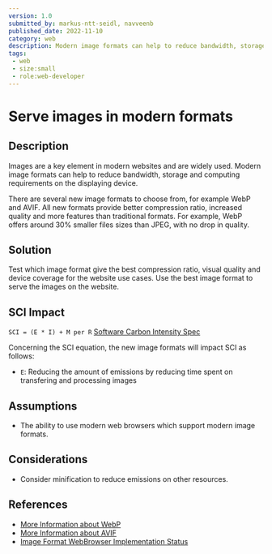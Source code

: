 ```yaml
---
version: 1.0
submitted_by: markus-ntt-seidl, navveenb
published_date: 2022-11-10
category: web
description: Modern image formats can help to reduce bandwidth, storage and computing requirements on the displaying device.
tags: 
 - web
 - size:small
 - role:web-developer
---
```


# Serve images in modern formats

## Description

Images are a key element in modern websites and are widely used. Modern image formats can help to reduce bandwidth, storage and computing requirements on the displaying device.

There are several new image formats to choose from, for example WebP and AVIF. All new formats provide better compression ratio, increased quality and more features than traditional formats. For example, WebP offers around 30% smaller files sizes than JPEG, with no drop in quality.


## Solution

Test which image format give the best compression ratio, visual quality and device coverage for the website use cases. Use the best image format to serve the images on the website.


## SCI Impact

`SCI = (E * I) + M per R`
[Software Carbon Intensity Spec](https://grnsft.org/sci)

Concerning the SCI equation, the new image formats will impact SCI as follows:

- `E`: Reducing the amount of emissions by reducing time spent on transfering and processing images

## Assumptions
- The ability to use modern web browsers which support modern image formats.

## Considerations
- Consider minification to reduce emissions on other resources.


## References
- [More Information about WebP](https://en.wikipedia.org/wiki/WebP)
- [More Information about AVIF](https://en.wikipedia.org/wiki/AVIF)
- [Image Format WebBrowser Implementation Status](https://caniuse.com/?search=image%20format)

